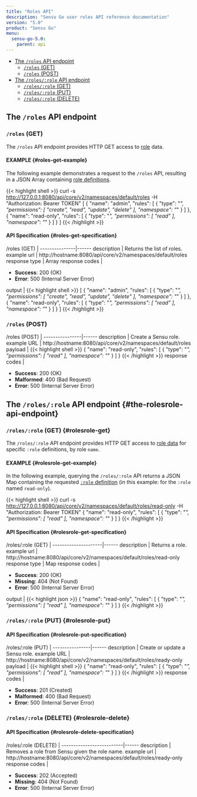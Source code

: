 ```yaml
---
title: "Roles API"
description: "Sensu Go user roles API reference documentation"
version: "5.0"
product: "Sensu Go"
menu:
  sensu-go-5.0:
    parent: api
---
```


- [The `/roles` API endpoint](#the-roles-api-endpoint)
	- [`/roles` (GET)](#roles-get)
	- [`/roles` (POST)](#roles-post)
- [The `/roles/:role` API endpoint](#the-rolesrole-api-endpoint)
	- [`/roles/:role` (GET)](#rolesrole-get)
  - [`/roles/:role` (PUT)](#rolesrole-put)
  - [`/roles/:role` (DELETE)](#rolesrole-delete)

## The `/roles` API endpoint

### `/roles` (GET)

The `/roles` API endpoint provides HTTP GET access to [role][1] data.

#### EXAMPLE {#roles-get-example}

The following example demonstrates a request to the `/roles` API, resulting in
a JSON Array containing [role definitions][1].

{{< highlight shell >}}
curl -s http://127.0.0.1:8080/api/core/v2/namespaces/default/roles -H "Authorization: Bearer TOKEN"
[
  {
    "name": "admin",
    "rules": [
      {
        "type": "*",
        "permissions": [
          "create",
          "read",
          "update",
          "delete"
        ],
        "namespace": "*"
      }
    ]
  },
  {
    "name": "read-only",
    "rules": [
      {
        "type": "*",
        "permissions": [
          "read"
        ],
        "namespace": "*"
      }
    ]
  }
]
{{< /highlight >}}

#### API Specification {#roles-get-specification}

/roles (GET)  | 
---------------|------
description    | Returns the list of roles.
example url    | http://hostname:8080/api/core/v2/namespaces/default/roles
response type  | Array
response codes | <ul><li>**Success**: 200 (OK)</li><li>**Error**: 500 (Internal Server Error)</li></ul>
output         | {{< highlight shell >}}
[
  {
    "name": "admin",
    "rules": [
      {
        "type": "*",
        "permissions": [
          "create",
          "read",
          "update",
          "delete"
        ],
        "namespace": "*"
      }
    ]
  },
  {
    "name": "read-only",
    "rules": [
      {
        "type": "*",
        "permissions": [
          "read"
        ],
        "namespace": "*"
      }
    ]
  }
]
{{< /highlight >}}

### `/roles` (POST)

/roles (POST) | 
----------------|------
description     | Create a Sensu role.
example URL     | http://hostname:8080/api/core/v2/namespaces/default/roles
payload         | {{< highlight shell >}}
{
  "name": "read-only",
  "rules": [
    {
      "type": "*",
      "permissions": [
        "read"
      ],
      "namespace": "*"
    }
  ]
}
{{< /highlight >}}
response codes  | <ul><li>**Success**: 200 (OK)</li><li>**Malformed**: 400 (Bad Request)</li><li>**Error**: 500 (Internal Server Error)</li></ul>

## The `/roles/:role` API endpoint {#the-rolesrole-api-endpoint}

### `/roles/:role` (GET) {#rolesrole-get}

The `/roles/:role` API endpoint provides HTTP GET access to [role data][1] for specific `:role` definitions, by role `name`.

#### EXAMPLE {#rolesrole-get-example}

In the following example, querying the `/roles/:role` API returns a JSON Map
containing the requested [`:role` definition][1] (in this example: for the `:role` named
`read-only`).

{{< highlight shell >}}
curl -s http://127.0.0.1:8080/api/core/v2/namespaces/default/roles/read-only -H "Authorization: Bearer TOKEN"
{
  "name": "read-only",
  "rules": [
    {
      "type": "*",
      "permissions": [
        "read"
      ],
      "namespace": "*"
    }
  ]
}
{{< /highlight >}}

#### API Specification {#rolesrole-get-specification}

/roles/:role (GET) | 
---------------------|------
description          | Returns a role.
example url          | http://hostname:8080/api/core/v2/namespaces/default/roles/read-only
response type        | Map
response codes       | <ul><li>**Success**: 200 (OK)</li><li> **Missing**: 404 (Not Found)</li><li>**Error**: 500 (Internal Server Error)</li></ul>
output               | {{< highlight json >}}
{
  "name": "read-only",
  "rules": [
    {
      "type": "*",
      "permissions": [
        "read"
      ],
      "namespace": "*"
    }
  ]
}
{{< /highlight >}}

### `/roles/:role` (PUT) {#rolesrole-put}

#### API Specification {#rolesrole-put-specification}

/roles/:role (PUT) | 
----------------|------
description     | Create or update a Sensu role.
example URL     | http://hostname:8080/api/core/v2/namespaces/default/roles/ready-only
payload         | {{< highlight shell >}}
{
  "name": "read-only",
  "rules": [
    {
      "type": "*",
      "permissions": [
        "read"
      ],
      "namespace": "*"
    }
  ]
}
{{< /highlight >}}
response codes  | <ul><li>**Success**: 201 (Created)</li><li>**Malformed**: 400 (Bad Request)</li><li>**Error**: 500 (Internal Server Error)</li></ul>

### `/roles/:role` (DELETE) {#rolesrole-delete}

#### API Specification {#rolesrole-delete-specification}

/roles/:role (DELETE) | 
--------------------------|------
description               | Removes a role from Sensu given the role name.
example url               | http://hostname:8080/api/core/v2/namespaces/default/roles/ready-only
response codes            | <ul><li>**Success**: 202 (Accepted)</li><li>**Missing**: 404 (Not Found)</li><li>**Error**: 500 (Internal Server Error)</li></ul>

[1]: ../../reference/rbac
